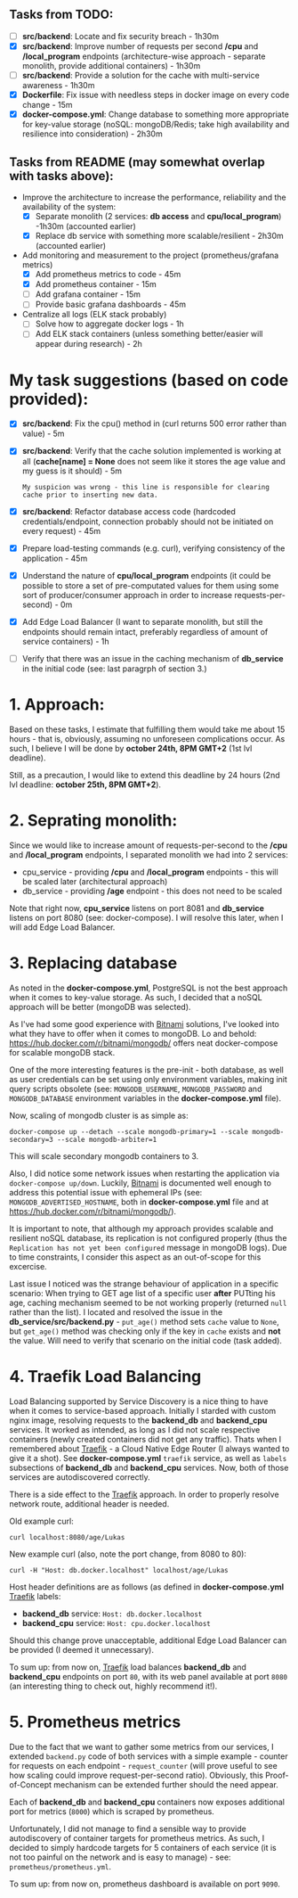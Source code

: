 ## Tasks from TODO:
- [ ] **src/backend**: Locate and fix security breach - 1h30m
- [x] **src/backend**: Improve number of requests per second **/cpu** and **/local_program** endpoints 
      (architecture-wise approach - separate monolith, provide additional containers) - 1h30m
- [ ] **src/backend**: Provide a solution for the cache with multi-service awareness - 1h30m
- [x] **Dockerfile**: Fix issue with needless steps in docker image on every code change - 15m
- [x] **docker-compose.yml**: Change database to something more appropriate for key-value storage 
      (noSQL: mongoDB/Redis; take high availability and resilience into consideration) - 2h30m

## Tasks from README (may somewhat overlap with tasks above):
- Improve the architecture to increase the performance, reliability and the availability of the system:
  - [x] Separate monolith (2 services: **db access** and **cpu/local_program**) -1h30m (accounted earlier)
  - [x] Replace db service with something more scalable/resilient - 2h30m (accounted earlier)
- Add monitoring and measurement to the project (prometheus/grafana metrics)
  - [x] Add prometheus metrics to code - 45m
  - [x] Add prometheus container - 15m
  - [ ] Add grafana container - 15m
  - [ ] Provide basic grafana dashboards - 45m
- Centralize all logs (ELK stack probably)
  - [ ] Solve how to aggregate docker logs - 1h
  - [ ] Add ELK stack containers (unless something better/easier will appear during research) - 2h

# My task suggestions (based on code provided):
- [x] **src/backend**: Fix the cpu() method in (curl returns 500 error rather than value) - 5m
- [x] **src/backend**: Verify that the cache solution implemented is working at all (**cache[name] = None**
      does not seem like it stores the age value and my guess is it should) - 5m
      
      My suspicion was wrong - this line is responsible for clearing cache prior to inserting new data.
      
- [x] **src/backend**: Refactor database access code (hardcoded credentials/endpoint, connection probably should 
      not be initiated on every request) - 45m
- [x] Prepare load-testing commands (e.g. curl), verifying consistency of the application - 45m
- [x] Understand the nature of **cpu/local_program** endpoints (it could be possible to store a set of pre-computated 
      values for them using some sort of producer/consumer approach in order to increase requests-per-second) - 0m
- [x] Add Edge Load Balancer (I want to separate monolith, but still the endpoints should remain intact, preferably 
      regardless of amount of service containers) - 1h
- [ ] Verify that there was an issue in the caching mechanism of **db_service** in the initial code (see: last paragrph
      of section 3.)
      
# 1. Approach:
Based on these tasks, I estimate that fulfilling them would take me about 15 hours - that is, obviously, assuming no 
unforeseen complications occur. As such, I believe I will be done by **october 24th, 8PM GMT+2** (1st lvl deadline).

Still, as a precaution, I would like to extend this deadline by 24 hours (2nd lvl deadline: **october 25th, 8PM GMT+2**).

# 2. Seprating monolith:
Since we would like to increase amount of requests-per-second to the **/cpu** and **/local_program** endpoints,
I separated monolith we had into 2 services:
- cpu_service - providing **/cpu** and **/local_program** endpoints - this will be scaled later (architectural approach)
- db_service - providing **/age** endpoint - this does not need to be scaled

Note that right now, **cpu_service** listens on port 8081 and **db_service** listens on port 8080 (see: docker-compose).
I will resolve this later, when I will add Edge Load Balancer.

# 3. Replacing database
As noted in the **docker-compose.yml**, PostgreSQL is not the best approach when it comes to key-value storage. As such,
I decided that a noSQL approach will be better (mongoDB was selected).

As I've had some good experience with [Bitnami](https://bitnami.com/) solutions, I've looked into what they have to
offer when it comes to mongoDB. Lo and behold: https://hub.docker.com/r/bitnami/mongodb/ offers neat docker-compose for
scalable mongoDB stack.

One of the more interesting features is the pre-init - both database, as well as user credentials can be set using only
environment variables, making init query scripts obsolete (see: `MONGODB_USERNAME`, `MONGODB_PASSWORD` and 
`MONGODB_DATABASE` environment variables in the **docker-compose.yml** file).

Now, scaling of mongodb cluster is as simple as: 

```docker-compose up --detach --scale mongodb-primary=1 --scale mongodb-secondary=3 --scale mongodb-arbiter=1```

This will scale secondary mongodb containers to 3.

Also, I did notice some network issues when restarting the application via `docker-compose up/down`. Luckily, 
[Bitnami](https://bitnami.com/) is documented well enough to address this potential issue with ephemeral IPs (see: 
`MONGODB_ADVERTISED_HOSTNAME`, both in **docker-compose.yml** file and at https://hub.docker.com/r/bitnami/mongodb/).

It is important to note, that although my approach provides scalable and resilient noSQL database, its replication is
not configured properly (thus the `Replication has not yet been configured` message in mongoDB logs). Due to time
constraints, I consider this aspect as an out-of-scope for this excercise.

Last issue I noticed was the strange behaviour of application in a specific scenario: When trying to GET age list of
a specific user **after** PUTting his age, caching mechanism seemed to be not working properly (returned `null` rather
than the list). I located and resolved the issue in the **db_service/src/backend.py** - `put_age()` method sets `cache`
value to `None`, but `get_age()` method was checking only if the key in `cache` exists and **not** the value. Will need
to verify that scenario on the initial code (task added).

# 4. Traefik Load Balancing
Load Balancing supported by Service Discovery is a nice thing to have when it comes to service-based approach. Initially
I starded with custom nginx image, resolving requests to the **backend_db** and **backend_cpu** services. It worked as
intended, as long as I did not scale respective containers (newly created containers did not get any traffic). Thats
when I remembered about [Traefik](https://traefik.io/) - a Cloud Native Edge Router (I always wanted to give it a shot).
See **docker-compose.yml** `traefik` service, as well as `labels` subsections of **backend_db** and **backend_cpu** 
services. Now, both of those services are autodiscovered correctly.

There is a side effect to the [Traefik](https://traefik.io/) approach. In order to properly resolve network route,
additional header is needed.

Old example curl:

```curl localhost:8080/age/Lukas```

New example curl (also, note the port change, from 8080 to 80):

```curl -H "Host: db.docker.localhost" localhost/age/Lukas```

Host header definitions are as follows (as defined in **docker-compose.yml** [Traefik](https://traefik.io/) labels:
- **backend_db** service: `Host: db.docker.localhost`
- **backend_cpu** service: `Host: cpu.docker.localhost`

Should this change prove unacceptable, additional Edge Load Balancer can be provided (I deemed it unnecessary).

To sum up: from now on, [Traefik](https://traefik.io/) load balances **backend_db** and **backend_cpu** endpoints on
port `80`, with its web panel available at port `8080` (an interesting thing to check out, highly recommend it!).

# 5. Prometheus metrics
Due to the fact that we want to gather some metrics from our services, I extended `backend.py` code of both services
with a simple example - counter for requests on each endpoint - `request_counter` (will prove useful to see how scaling 
could improve request-per-second ratio). Obviously, this Proof-of-Concept mechanism can be extended further should the 
need appear.

Each of **backend_db** and **backend_cpu** containers now exposes additional port for metrics (`8000`) which is scraped
by prometheus.

Unfortunately, I did not manage to find a sensible way to provide autodiscovery of container targets for prometheus
metrics. As such, I decided to simply hardcode targets for 5 containers of each service (it is not too painful on the
network and is easy to manage) - see: `prometheus/prometheus.yml`.

To sum up: from now on, prometheus dashboard is available on port `9090`.